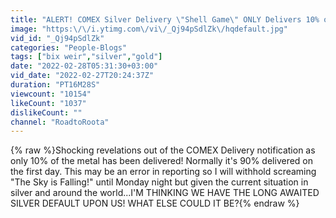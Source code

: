 ```yaml
---
title: "ALERT! COMEX Silver Delivery \"Shell Game\" ONLY Delivers 10% of March Silver on 1st Day! (Bix Weir)"
image: "https:\/\/i.ytimg.com\/vi\/_Qj94pSdlZk\/hqdefault.jpg"
vid_id: "_Qj94pSdlZk"
categories: "People-Blogs"
tags: ["bix weir","silver","gold"]
date: "2022-02-28T05:31:30+03:00"
vid_date: "2022-02-27T20:24:37Z"
duration: "PT16M28S"
viewcount: "10154"
likeCount: "1037"
dislikeCount: ""
channel: "RoadtoRoota"
---
```

{% raw %}Shocking revelations out of the COMEX Delivery notification as only 10% of the metal has been delivered! Normally it's 90% delivered on the first day. This may be an error in reporting so I will withhold screaming &quot;The Sky is Falling!&quot; until Monday night but given the current situation in silver and around the world...I'M THINKING WE HAVE THE LONG AWAITED SILVER DEFAULT UPON US! WHAT ELSE COULD IT BE?{% endraw %}

